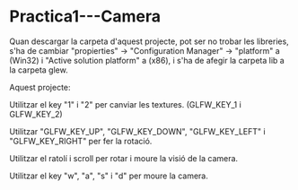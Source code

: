 # Practica1---Camera
Quan descargar la carpeta d'aquest projecte, pot ser no trobar les libreries, s'ha de cambiar "propierties" -> "Configuration Manager" -> "platform" a (Win32) i "Active solution platform" a (x86), i s'ha de afegir la carpeta lib a la carpeta glew.

Aquest projecte:

Utilitzar el key "1" i "2" per canviar les textures. (GLFW_KEY_1 i GLFW_KEY_2)

Utilitzar "GLFW_KEY_UP", "GLFW_KEY_DOWN", "GLFW_KEY_LEFT" i "GLFW_KEY_RIGHT" per fer la rotació.

Utilitzar el ratolí i scroll per rotar i moure la visió de la camera.

Utilitzar el key "w", "a", "s" i "d" per moure la camera.
